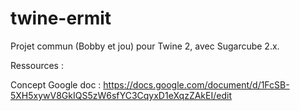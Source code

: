# twine-ermit
Projet commun (Bobby et jou) pour Twine 2, avec Sugarcube 2.x.

Ressources : 

Concept Google doc : https://docs.google.com/document/d/1FcSB-5XH5xywV8GkIQS5zW6sfYC3CqyxD1eXqzZAkEI/edit
